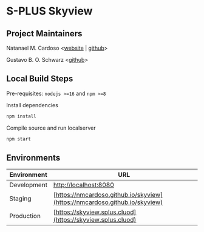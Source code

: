 # S-PLUS Skyview

## Project Maintainers

Natanael M. Cardoso <[website](https://natanael.net) | [github](https://github.com/nmcardoso)>

Gustavo B. O. Schwarz <[github](https://github.com/Schwarzam)>



## Local Build Steps

Pre-requisites: `nodejs >=16` and `npm >=8`

Install dependencies

```bash
npm install
```

Compile source and run localserver

```bash
npm start
```



## Environments

| Environment | URL |
|-------------|-----|
| Development | [http://localhost:8080](http://localhost:8080) |
| Staging     | [https://nmcardoso.github.io/skyview](https://nmcardoso.github.io/skyview) |
| Production  | [https://skyview.splus.cluod](https://skyview.splus.cluod) |
